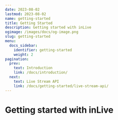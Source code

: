 ```yaml
---
date: 2023-08-02
lastmod: 2023-08-02
name: getting-started
title: Getting Started
description: Getting started with inLive
ogimage: /images/docs/og-image.png
slug: getting-started
menu:
  docs_sidebar:
    identifier: getting-started
    weight: 2
pagination:
  prev:
    text: Introduction
    link: /docs/introduction/
  next:
    text: Live Stream API
    link: /docs/getting-started/live-stream-api/
---
```


# Getting started with inLive